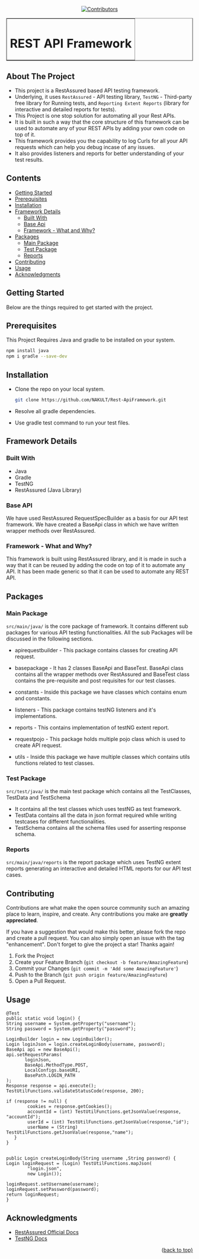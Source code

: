 <div id="top"></div>

<div align="center">

[![Contributors][contributors-shield]][contributors-url]
</div>



<table border="1" align="center"><tr><td><h1>REST API Framework</h1></td></tr></table>


## About The Project

* This project is a RestAssured based API testing framework.
* Underlying, it uses `RestAssured` - API testing library, `TestNG` - Third-party free library for Running tests,
  and `Reporting Extent Reports` (library for interactive and detailed reports for tests).
* This Project is one stop solution for automating all your Rest APIs.
* It is built in such a way that the core structure of this framework can be used to automate any of your REST APIs by adding your own code on top of it.
* This framework provides you the capability to log Curls for all your API requests which can help you debug incase of any issues.
* It also provides listeners and reports for better understanding of your test results.

## Contents

* [Getting Started](#started)
* [Prerequisites](#pre)
* [Installation](#install)
* [Framework Details](#FrameworkDetails)
    * [Built With](#specs)
    * [Base Api](#baseapi)
    * [Framework - What and Why?](#ww)
* [Packages](#package)
    * [Main Package](#mainpackage)
    * [Test Package](#test)
    * [Reports](#reports)
* [Contributing](#Contributing)
* [Usage](#example)
* [Acknowledgments](#acknowledgments)


<!-- GETTING STARTED -->
## Getting Started<a name="started"></a>

Below are the things required to get started with the project.



## Prerequisites<a name="pre"></a>

This Project Requires Java and gradle to be installed on your system.
  ```sh
  npm install java
  npm i gradle --save-dev
  ```


## Installation<a name="install"></a>

* Clone the repo on your local system.<br />
  ```sh
  git clone https://github.com/NAKULT/Rest-ApiFramework.git
  ```


* Resolve all gradle dependencies.
* Use gradle test command to run your test files.


## Framework Details<a name="FrameworkDetails"></a>
### Built With<a name="specs"></a>
- Java
- Gradle
- TestNG
- RestAssured (Java Library)


### Base API<a name="baseapi"></a>

We have used RestAssured RequestSpecBuilder as a basis for our API test framework. We have created a BaseApi class in which we have written wrapper methods over RestAssured.



### Framework - What and Why?<a name="ww"></a>
This framework is built using RestAssured library, and it is made in such a way that it can be reused by adding the code on top of it to automate any API. It has been made generic so that it can be used to automate any REST API.



## Packages<a name="package"></a>

### Main Package<a name="mainpackage"></a>

`src/main/java/` is the core package of framework. It contains different sub packages for various API testing functionalities. All the sub Packages will be discussed in the following sections.
* apirequestbuilder -
  This package contains classes for creating API request.

* basepackage -
  It has 2 classes BaseApi and BaseTest. BaseApi class contains all the wrapper methods over RestAssured and BaseTest class contains the pre-requisite and post requisites for our test classes.

* constants -
  Inside this package we have classes which contains enum and constants.

* listeners -
  This package contains testNG listeners and it's implementations.

* reports -
  This contains implementation of testNG extent report.

* requestpojo -
  This package holds multiple pojo class which is used to create API request.

* utils -
  Inside this package we have multiple classes which contains utils functions related to test classes.


### Test Package<a name="test"></a>

`src/test/java/` is the main test package which contains all the TestClasses, TestData and TestSchema
* It contains all the test classes which uses testNG as test framework.
* TestData contains all the data in json format required while writing testcases for different functionalities.
* TestSchema contains all the schema files used for asserting response schema.


### Reports<a name="reports"></a>

`src/main/java/reports` is the report package which uses TestNG extent reports generating an interactive and detailed HTML reports for our API test cases.



<!-- CONTRIBUTING -->
## Contributing<a name="Contributing"></a>

Contributions are what make the open source community such an amazing place to learn, inspire, and create. Any contributions you make are **greatly appreciated**.

If you have a suggestion that would make this better, please fork the repo and create a pull request. You can also simply open an issue with the tag "enhancement".
Don't forget to give the project a star! Thanks again!

1. Fork the Project
2. Create your Feature Branch (`git checkout -b feature/AmazingFeature`)
3. Commit your Changes (`git commit -m 'Add some AmazingFeature'`)
4. Push to the Branch (`git push origin feature/AmazingFeature`)
5. Open a Pull Request.


## Usage<a name="example"></a>

```
@Test
public static void login() {
String username = System.getProperty("username");
String password = System.getProperty("password");

LoginBuilder login = new LoginBuilder();
Login loginJson = login.createLoginBody(username, password);
BaseApi api = new BaseApi();
api.setRequestParams(
       loginJson,
       BaseApi.MethodType.POST,
       LocalConfigs.baseURI,
       BasePath.LOGIN_PATH
);
Response response = api.execute();
TestUtilFunctions.validateStatusCode(response, 200);

if (response != null) {
        cookies = response.getCookies();
        accountId = (int) TestUtilFunctions.getJsonValue(response, "accountId");
        userId = (int) TestUtilFunctions.getJsonValue(response,"id");
        userName = (String) TestUtilFunctions.getJsonValue(response,"name");
   }
}
```
```

public Login createLoginBody(String username ,String password) {
Login loginRequest = (Login) TestUtilFunctions.mapJson(
        "login.json",
        new Login());

loginRequest.setUsername(username);
loginRequest.setPassword(password);
return loginRequest;
}
```


## Acknowledgments<a name="acknowledgments"></a>

* [RestAssured Official Docs](https://rest-assured.io/)
* [TestNG Docs](https://testng.org/doc/)

<!-- MARKDOWN LINKS & IMAGES -->
<!-- https://www.markdownguide.org/basic-syntax/#reference-style-links -->
[contributors-shield]: https://img.shields.io/github/contributors/NAKULT/Rest-ApiFramework.svg?style=for-the-badge
[contributors-url]: https://github.com/NAKULT/Rest-ApiFramework/contributors
[forks-shield]: https://img.shields.io/github/forks/NAKULT/Rest-ApiFramework.svg?style=for-the-badge
[forks-url]: https://github.com/NAKULT/Rest-ApiFramework/network/members
[stars-shield]: https://img.shields.io/github/stars/NAKULT/Rest-ApiFramework.svg?style=for-the-badge
[stars-url]: https://github.com/NAKULT/Rest-ApiFramework/stargazers
[issues-shield]: https://img.shields.io/github/issues/NAKULT/Rest-ApiFramework.svg?style=for-the-badge
[issues-url]: https://github.com/NAKULT/Rest-ApiFramework/issues
<p align="right">(<a href="#top">back to top)</a></p>
